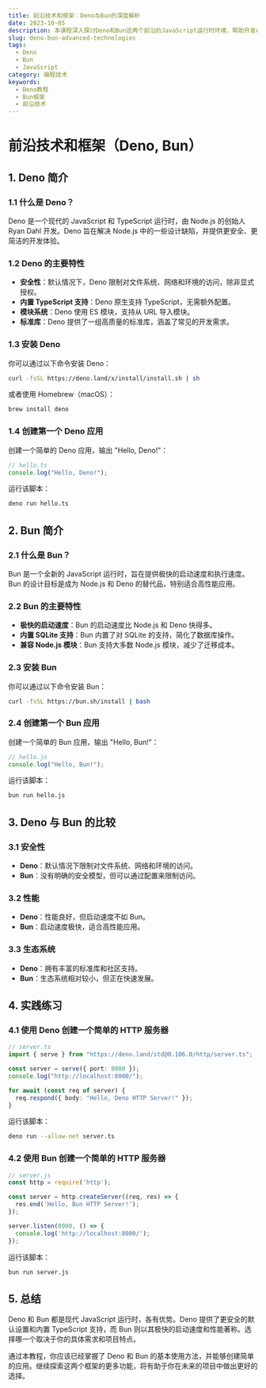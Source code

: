```yaml
---
title: 前沿技术和框架：Deno与Bun的深度解析
date: 2023-10-05
description: 本课程深入探讨Deno和Bun这两个前沿的JavaScript运行时环境，帮助开发者理解其核心概念、优势以及如何在实际项目中应用。
slug: deno-bun-advanced-technologies
tags:
  - Deno
  - Bun
  - JavaScript
category: 编程技术
keywords:
  - Deno教程
  - Bun框架
  - 前沿技术
---
```


# 前沿技术和框架（Deno, Bun）

## 1. Deno 简介

### 1.1 什么是 Deno？
Deno 是一个现代的 JavaScript 和 TypeScript 运行时，由 Node.js 的创始人 Ryan Dahl 开发。Deno 旨在解决 Node.js 中的一些设计缺陷，并提供更安全、更简洁的开发体验。

### 1.2 Deno 的主要特性
- **安全性**：默认情况下，Deno 限制对文件系统、网络和环境的访问，除非显式授权。
- **内置 TypeScript 支持**：Deno 原生支持 TypeScript，无需额外配置。
- **模块系统**：Deno 使用 ES 模块，支持从 URL 导入模块。
- **标准库**：Deno 提供了一组高质量的标准库，涵盖了常见的开发需求。

### 1.3 安装 Deno
你可以通过以下命令安装 Deno：

```bash
curl -fsSL https://deno.land/x/install/install.sh | sh
```

或者使用 Homebrew（macOS）：

```bash
brew install deno
```

### 1.4 创建第一个 Deno 应用
创建一个简单的 Deno 应用，输出 "Hello, Deno!"：

```typescript
// hello.ts
console.log("Hello, Deno!");
```

运行该脚本：

```bash
deno run hello.ts
```

## 2. Bun 简介

### 2.1 什么是 Bun？
Bun 是一个全新的 JavaScript 运行时，旨在提供极快的启动速度和执行速度。Bun 的设计目标是成为 Node.js 和 Deno 的替代品，特别适合高性能应用。

### 2.2 Bun 的主要特性
- **极快的启动速度**：Bun 的启动速度比 Node.js 和 Deno 快得多。
- **内置 SQLite 支持**：Bun 内置了对 SQLite 的支持，简化了数据库操作。
- **兼容 Node.js 模块**：Bun 支持大多数 Node.js 模块，减少了迁移成本。

### 2.3 安装 Bun
你可以通过以下命令安装 Bun：

```bash
curl -fsSL https://bun.sh/install | bash
```

### 2.4 创建第一个 Bun 应用
创建一个简单的 Bun 应用，输出 "Hello, Bun!"：

```javascript
// hello.js
console.log("Hello, Bun!");
```

运行该脚本：

```bash
bun run hello.js
```

## 3. Deno 与 Bun 的比较

### 3.1 安全性
- **Deno**：默认情况下限制对文件系统、网络和环境的访问。
- **Bun**：没有明确的安全模型，但可以通过配置来限制访问。

### 3.2 性能
- **Deno**：性能良好，但启动速度不如 Bun。
- **Bun**：启动速度极快，适合高性能应用。

### 3.3 生态系统
- **Deno**：拥有丰富的标准库和社区支持。
- **Bun**：生态系统相对较小，但正在快速发展。

## 4. 实践练习

### 4.1 使用 Deno 创建一个简单的 HTTP 服务器

```typescript
// server.ts
import { serve } from "https://deno.land/std@0.106.0/http/server.ts";

const server = serve({ port: 8000 });
console.log("http://localhost:8000/");

for await (const req of server) {
  req.respond({ body: "Hello, Deno HTTP Server!" });
}
```

运行该脚本：

```bash
deno run --allow-net server.ts
```

### 4.2 使用 Bun 创建一个简单的 HTTP 服务器

```javascript
// server.js
const http = require('http');

const server = http.createServer((req, res) => {
  res.end('Hello, Bun HTTP Server!');
});

server.listen(8000, () => {
  console.log('http://localhost:8000/');
});
```

运行该脚本：

```bash
bun run server.js
```

## 5. 总结

Deno 和 Bun 都是现代 JavaScript 运行时，各有优势。Deno 提供了更安全的默认设置和内置 TypeScript 支持，而 Bun 则以其极快的启动速度和性能著称。选择哪一个取决于你的具体需求和项目特点。

通过本教程，你应该已经掌握了 Deno 和 Bun 的基本使用方法，并能够创建简单的应用。继续探索这两个框架的更多功能，将有助于你在未来的项目中做出更好的选择。